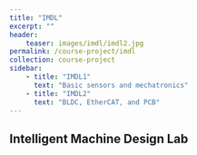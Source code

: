 ```yaml
---
title: "IMDL"
excerpt: ""
header:
    teaser: images/imdl/imdl2.jpg
permalink: /course-project/imdl
collection: course-project
sidebar:
    - title: "IMDL1"
      text: "Basic sensors and mechatronics"
    - title: "IMDL2"
      text: "BLDC, EtherCAT, and PCB"
---
```

## Intelligent Machine Design Lab